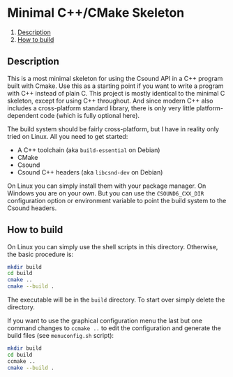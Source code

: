 Minimal C++/CMake Skeleton
==========================

1. [Description](#description)
1. [How to build](#how-to-build)

Description
-----------

This is a most minimal skeleton for using the Csound API in a C++ program
built with Cmake. Use this as a starting point if you want to write a
program with C++ instead of plain C. This project is mostly identical to
the minimal C skeleton, except for using C++ throughout. And since modern
C++ also includes a cross-platform standard library, there is only very
little platform-dependent code (which is fully optional here).

The build system should be fairly cross-platform, but I have in reality
only tried on Linux. All you need to get started:

* A C++ toolchain (aka `build-essential` on Debian)
* CMake
* Csound
* Csound C++ headers (aka `libcsnd-dev` on Debian)

On Linux you can simply install them with your package manager. On Windows
you are on your own. But you can use the `CSOUND6_CXX_DIR` configuration
option or environment variable to point the build system to the Csound headers.

How to build
------------

On Linux you can simply use the shell scripts in this directory. Otherwise,
the basic procedure is:

```sh
mkdir build
cd build
cmake ..
cmake --build .
```

The executable will be in the `build` directory. To start over simply delete
the directory.

If you want to use the graphical configuration menu the last but one
command changes to `ccmake ..` to edit the configuration and generate
the build files (see `menuconfig.sh` script):

```sh
mkdir build
cd build
ccmake ..
cmake --build .
```

